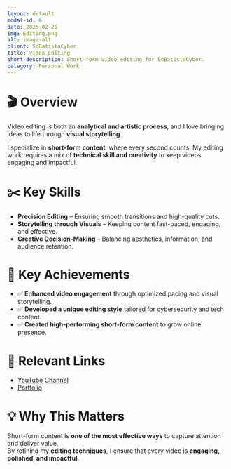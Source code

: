 ```yaml
---
layout: default
modal-id: 6
date: 2025-02-25
img: Editing.png
alt: image-alt
client: SoBatistaCyber
title: Video Editing
short-description: Short-form video editing for SoBatistaCyber.
category: Personal Work
---
```


# 🎬 Overview
Video editing is both an **analytical and artistic process**, and I love bringing ideas to life through **visual storytelling**.  

I specialize in **short-form content**, where every second counts. My editing work requires a mix of **technical skill and creativity** to keep videos engaging and impactful.

# ✂️ Key Skills
- **Precision Editing** – Ensuring smooth transitions and high-quality cuts.  
- **Storytelling through Visuals** – Keeping content fast-paced, engaging, and effective.  
- **Creative Decision-Making** – Balancing aesthetics, information, and audience retention.  

# 🌟 Key Achievements
- ✅ **Enhanced video engagement** through optimized pacing and visual storytelling.  
- ✅ **Developed a unique editing style** tailored for cybersecurity and tech content.  
- ✅ **Created high-performing short-form content** to grow online presence.  

# 🔗 Relevant Links
- [YouTube Channel](#)  
- [Portfolio](#)  

# 💡 Why This Matters
Short-form content is **one of the most effective ways** to capture attention and deliver value.  
By refining my **editing techniques**, I ensure that every video is **engaging, polished, and impactful**.
